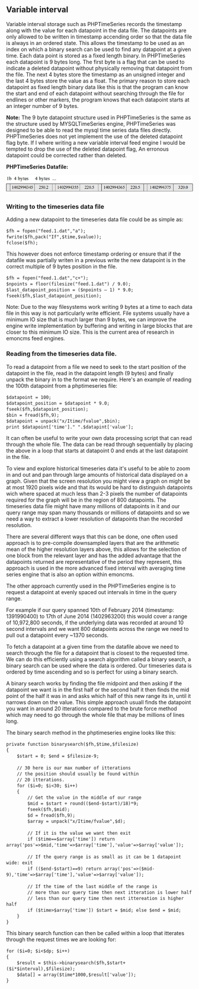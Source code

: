 ## Variable interval

Variable interval storage such as PHPTimeSeries records the timestamp along with the value for each datapoint in the data file. The datapoints are only allowed to be written in timestamp accending order so that the data file is always in an ordered state. This allows the timestamp to be used as an index on which a binary search can be used to find any datapoint at a given time.
Each data point is stored as a fixed length binary. In PHPTimeSeries each datapoint is 9 bytes long. The first byte is a flag that can be used to indicate a deleted datapoint without physically removing that datapoint from the file. The next 4 bytes store the timestamp as an unsigned integer and the last 4 bytes store the value as a float. The primary reason to store each datapoint as fixed length binary data like this is that the program can know the start and end of each datapoint without searching through the file for endlines or other markers, the program knows that each datapoint starts at an integer number of 9 bytes.

**Note:** The 9 byte datapoint structure used in PHPTimeSeries is the same as the structure used by MYSQLTimeSeries engine, PHPTimeSeries was designed to be able to read the mysql time series data files directly. PHPTimeSeries does not yet implement the use of the deleted datapoint flag byte. If I where writing a new variable interval feed engine I would be tempted to drop the use of the deleted datapoint flag, An erronous datapoint could be corrected rather than deleted.

**PHPTimeSeries Datafile:**

![Variable Interval data file structure](files/variableinterval.png)

### Writing to the timeseries data file

Adding a new datapoint to the timeseries data file could be as simple as:

    $fh = fopen("feed.1.dat","a");
    fwrite($fh,pack("If",$time,$value));
    fclose($fh);

This however does not enforce timestamp ordering or ensure that if the datafile was partially writen in a previous write the new datapoint is in the correct multiple of 9 bytes position in the file.

    $fh = fopen("feed.1.dat","c+");
    $npoints = floor(filesize("feed.1.dat") / 9.0);
    $last_datapoint_position = ($npoints – 1) * 9.0; 
    fseek($fh,$last_datapoint_position);

Note: Due to the way filesystems work writing 9  bytes at a time to each data file in this way is not particularly write efficient. File systems usually have a minimum IO size that is much larger than 9 bytes, we can improve the engine write implementation by buffering and writing in large blocks that are closer to this minimum IO size. This is the current area of research in emoncms feed engines.

### Reading from the timeseries data file.

To read a datapoint from a file we need to seek to the start position of the datapoint in the file, read in the datapoint length (9 bytes) and finally unpack the binary in to the format we require. Here's an example of reading the 100th datapoint from a phptimeseries file:

    $datapoint = 100;
    $datapoint_position = $datapoint * 9.0;
    fseek($fh,$datapoint_position);
    $bin = fread($fh,9);
    $datapoint = unpack("x/Itime/fvalue",$bin);
    print $datapoint['time']." ".$datapint['value'];

It can often be useful to write your own data processing script that can read through the whole file. The data can be read through sequentially by placing the above in a loop that starts at datapoint 0 and ends at the last datapoint in the file.

To view and explore historical timeseries data it's useful to be able to zoom in and out and pan through large amounts of historical data displayed on a graph. Given that the screen resolution you might view a graph on might be at most 1920 pixels wide and that its would be hard to distinguish datapoints wich where spaced at much less than 2-3 pixels the number of datapoints required for the graph will be in the region of 800 datapoints. The timeseries data file might have many millions of datapoints in it and our query range may span many thousands or millions of datapoints and so we need a way to extract a lower resolution of datapoints than the recorded resolution.

There are several different ways that this can be done, one often used approach is to pre-compile downsampled layers that are the arithmetic mean of the higher resolution layers above, this allows for the selection of one block from the relevant layer and has the added advantage that the datapoints returned are representative of the period they represent, this approach is used in the more advanced fixed interval with averaging time series engine that is also an option within emoncms.

The other approach currently used in the PHPTimeSeries engine is to request a datapoint at evenly spaced out intervals in time in the query range.

For example if our query spanned 10th of February 2014 (timestamp: 1391990400) to 17th of June 2014 (1402963200) this would cover a range of 10,972,800 seconds, if the underlying data was recorded at around 10 second intervals and we want 800 datapoints across the range we need to pull out a datapoint every ~1370 seconds.

To fetch a datapoint at a given time from the  datafile above we need to search through the file for a datapoint that is closest to the requested time. We can do this efficiently using a search algorithm called a binary search, a binary search can be used where the data is ordered. Our timeseries data is ordered by time ascending and so is perfect for using a binary search.

A binary search works by finding the file midpoint and then asking if the datapoint we want is in the first half or the second half it then finds the mid point of the half it was in and asks which half of this new range its in, until it narrows down on the value. This simple approach usuall finds the datapoint you want in around 20 itterations compared to the brute force method which may need to go through the whole file that may be millions of lines long.

The binary search method in the phptimeseries engine looks like this:

    private function binarysearch($fh,$time,$filesize)
    {
        $start = 0; $end = $filesize-9;

        // 30 here is our max number of itterations
        // the position should usually be found within
        // 20 itterations.
        for ($i=0; $i<30; $i++)
        {
            // Get the value in the middle of our range
            $mid = $start + round(($end-$start)/18)*9;
            fseek($fh,$mid);
            $d = fread($fh,9);
            $array = unpack("x/Itime/fvalue",$d);

            // If it is the value we want then exit
            if ($time==$array['time']) return array('pos'=>$mid,'time'=>$array['time'],'value'=>$array['value']);

            // If the query range is as small as it can be 1 datapoint wide: exit
            if (($end-$start)==9) return array('pos'=>($mid-9),'time'=>$array['time'],'value'=>$array['value']);

            // If the time of the last middle of the range is
            // more than our query time then next itteration is lower half
            // less than our query time then nest ittereation is higher half
            if ($time>$array['time']) $start = $mid; else $end = $mid;
        }
    }

This binary search function can then be called within a loop that itterates through the request times we are looking for:

    for ($i=0; $i<$dp; $i++)
    {
        $result = $this->binarysearch($fh,$start+($i*$interval),$filesize);
        $data[] = array($time*1000,$result['value']);
    }
